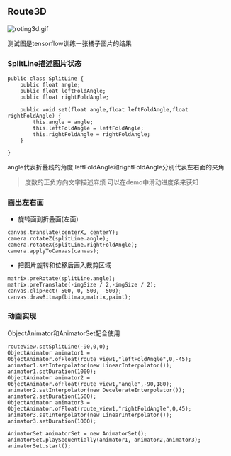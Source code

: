 ## Route3D 
![roting3d.gif](http://upload-images.jianshu.io/upload_images/2826549-9c039c36691867e9.gif?imageMogr2/auto-orient/strip)

测试图是tensorflow训练一张橘子图片的结果
### SplitLine描述图片状态
    
```
public class SplitLine {
    public float angle;
    public float leftFoldAngle;
    public float rightFoldAngle;

    public void set(float angle,float leftFoldAngle,float rightFoldAngle) {
        this.angle = angle;
        this.leftFoldAngle = leftFoldAngle;
        this.rightFoldAngle = rightFoldAngle;
    }

}
```
angle代表折叠线的角度
leftFoldAngle和rightFoldAngle分别代表左右面的夹角

> 度数的正负方向文字描述麻烦 可以在demo中滑动进度条来获知

### 画出左右面
* 旋转面到折叠面(左面)

```
canvas.translate(centerX, centerY);
camera.rotateZ(splitLine.angle);
camera.rotateX(splitLine.rightFoldAngle);
camera.applyToCanvas(canvas);
```

* 把图片旋转和位移后画入裁剪区域

```
matrix.preRotate(splitLine.angle);
matrix.preTranslate(-imgSize / 2,-imgSize / 2);
canvas.clipRect(-500, 0, 500, -500);
canvas.drawBitmap(bitmap,matrix,paint);
```
### 动画实现

ObjectAnimator和AnimatorSet配合使用
```
routeView.setSplitLine(-90,0,0);
ObjectAnimator animator1 = ObjectAnimator.ofFloat(route_view1,"leftFoldAngle",0,-45);
animator1.setInterpolator(new LinearInterpolator());
animator1.setDuration(1000);
ObjectAnimator animator2 = ObjectAnimator.ofFloat(route_view1,"angle",-90,180);
animator2.setInterpolator(new DecelerateInterpolator());
animator2.setDuration(1500);
ObjectAnimator animator3 = ObjectAnimator.ofFloat(route_view1,"rightFoldAngle",0,45);
animator3.setInterpolator(new LinearInterpolator());
animator3.setDuration(1000);

AnimatorSet animatorSet = new AnimatorSet();
animatorSet.playSequentially(animator1, animator2,animator3);
animatorSet.start();
```


